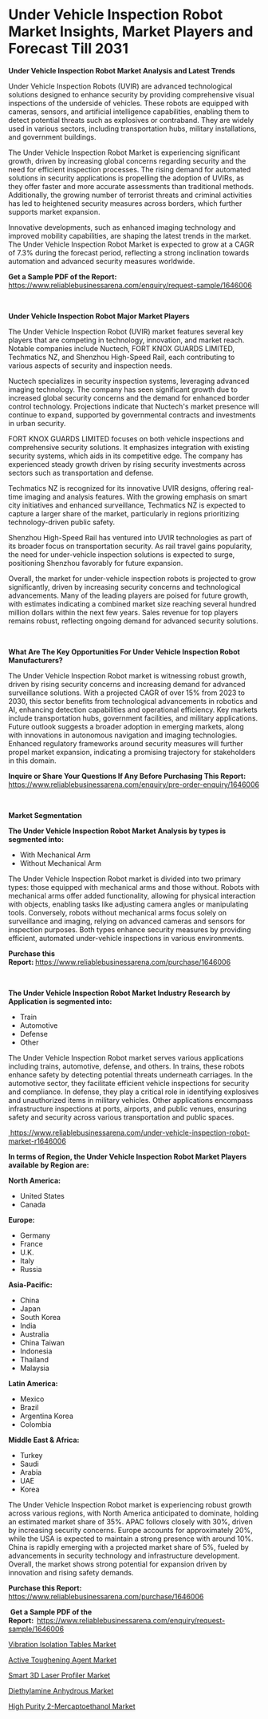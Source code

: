 <p><h1>Under Vehicle Inspection Robot Market Insights, Market Players and Forecast Till 2031</h1></p><p><strong>Under Vehicle Inspection Robot Market Analysis and Latest Trends</strong></p>
<p><p>Under Vehicle Inspection Robots (UVIR) are advanced technological solutions designed to enhance security by providing comprehensive visual inspections of the underside of vehicles. These robots are equipped with cameras, sensors, and artificial intelligence capabilities, enabling them to detect potential threats such as explosives or contraband. They are widely used in various sectors, including transportation hubs, military installations, and government buildings.</p><p>The Under Vehicle Inspection Robot Market is experiencing significant growth, driven by increasing global concerns regarding security and the need for efficient inspection processes. The rising demand for automated solutions in security applications is propelling the adoption of UVIRs, as they offer faster and more accurate assessments than traditional methods. Additionally, the growing number of terrorist threats and criminal activities has led to heightened security measures across borders, which further supports market expansion. </p><p>Innovative developments, such as enhanced imaging technology and improved mobility capabilities, are shaping the latest trends in the market. The Under Vehicle Inspection Robot Market is expected to grow at a CAGR of 7.3% during the forecast period, reflecting a strong inclination towards automation and advanced security measures worldwide.</p></p>
<p><strong>Get a Sample PDF of the Report:&nbsp;</strong> <a href="https://www.reliablebusinessarena.com/enquiry/request-sample/1646006?utm_campaign=1596&utm_medium=2&utm_source=Github&utm_content=ia&utm_term=27102024&utm_id=under-vehicle-inspection-robot">https://www.reliablebusinessarena.com/enquiry/request-sample/1646006</a></p>
<p>&nbsp;</p>
<p><strong>Under Vehicle Inspection Robot Major Market Players</strong></p>
<p><p>The Under Vehicle Inspection Robot (UVIR) market features several key players that are competing in technology, innovation, and market reach. Notable companies include Nuctech, FORT KNOX GUARDS LIMITED, Techmatics NZ, and Shenzhou High-Speed Rail, each contributing to various aspects of security and inspection needs.</p><p>Nuctech specializes in security inspection systems, leveraging advanced imaging technology. The company has seen significant growth due to increased global security concerns and the demand for enhanced border control technology. Projections indicate that Nuctech's market presence will continue to expand, supported by governmental contracts and investments in urban security.</p><p>FORT KNOX GUARDS LIMITED focuses on both vehicle inspections and comprehensive security solutions. It emphasizes integration with existing security systems, which aids in its competitive edge. The company has experienced steady growth driven by rising security investments across sectors such as transportation and defense.</p><p>Techmatics NZ is recognized for its innovative UVIR designs, offering real-time imaging and analysis features. With the growing emphasis on smart city initiatives and enhanced surveillance, Techmatics NZ is expected to capture a larger share of the market, particularly in regions prioritizing technology-driven public safety.</p><p>Shenzhou High-Speed Rail has ventured into UVIR technologies as part of its broader focus on transportation security. As rail travel gains popularity, the need for under-vehicle inspection solutions is expected to surge, positioning Shenzhou favorably for future expansion.</p><p>Overall, the market for under-vehicle inspection robots is projected to grow significantly, driven by increasing security concerns and technological advancements. Many of the leading players are poised for future growth, with estimates indicating a combined market size reaching several hundred million dollars within the next few years. Sales revenue for top players remains robust, reflecting ongoing demand for advanced security solutions.</p></p>
<p>&nbsp;</p>
<p><strong>What Are The Key Opportunities For Under Vehicle Inspection Robot Manufacturers?</strong></p>
<p><p>The Under Vehicle Inspection Robot market is witnessing robust growth, driven by rising security concerns and increasing demand for advanced surveillance solutions. With a projected CAGR of over 15% from 2023 to 2030, this sector benefits from technological advancements in robotics and AI, enhancing detection capabilities and operational efficiency. Key markets include transportation hubs, government facilities, and military applications. Future outlook suggests a broader adoption in emerging markets, along with innovations in autonomous navigation and imaging technologies. Enhanced regulatory frameworks around security measures will further propel market expansion, indicating a promising trajectory for stakeholders in this domain.</p></p>
<p><strong>Inquire or Share Your Questions If Any Before Purchasing This Report:</strong> <a href="https://www.reliablebusinessarena.com/enquiry/pre-order-enquiry/1646006?utm_campaign=1596&utm_medium=2&utm_source=Github&utm_content=ia&utm_term=27102024&utm_id=under-vehicle-inspection-robot">https://www.reliablebusinessarena.com/enquiry/pre-order-enquiry/1646006</a></p>
<p>&nbsp;</p>
<p><strong>Market Segmentation</strong></p>
<p><strong>The Under Vehicle Inspection Robot Market Analysis by types is segmented into:</strong></p>
<p><ul><li>With Mechanical Arm</li><li>Without Mechanical Arm</li></ul></p>
<p><p>The Under Vehicle Inspection Robot market is divided into two primary types: those equipped with mechanical arms and those without. Robots with mechanical arms offer added functionality, allowing for physical interaction with objects, enabling tasks like adjusting camera angles or manipulating tools. Conversely, robots without mechanical arms focus solely on surveillance and imaging, relying on advanced cameras and sensors for inspection purposes. Both types enhance security measures by providing efficient, automated under-vehicle inspections in various environments.</p></p>
<p><strong>Purchase this Report:&nbsp;</strong><a href="https://www.reliablebusinessarena.com/purchase/1646006?utm_campaign=1596&utm_medium=2&utm_source=Github&utm_content=ia&utm_term=27102024&utm_id=under-vehicle-inspection-robot">https://www.reliablebusinessarena.com/purchase/1646006</a></p>
<p>&nbsp;</p>
<p><strong>The Under Vehicle Inspection Robot Market Industry Research by Application is segmented into:</strong></p>
<p><ul><li>Train</li><li>Automotive</li><li>Defense</li><li>Other</li></ul></p>
<p><p>The Under Vehicle Inspection Robot market serves various applications including trains, automotive, defense, and others. In trains, these robots enhance safety by detecting potential threats underneath carriages. In the automotive sector, they facilitate efficient vehicle inspections for security and compliance. In defense, they play a critical role in identifying explosives and unauthorized items in military vehicles. Other applications encompass infrastructure inspections at ports, airports, and public venues, ensuring safety and security across various transportation and public spaces.</p></p>
<p><a href="https://www.reliablebusinessarena.com/under-vehicle-inspection-robot-market-r1646006?utm_campaign=1596&utm_medium=2&utm_source=Github&utm_content=ia&utm_term=27102024&utm_id=under-vehicle-inspection-robot">&nbsp;https://www.reliablebusinessarena.com/under-vehicle-inspection-robot-market-r1646006</a></p>
<p><strong>In terms of Region, the Under Vehicle Inspection Robot Market Players available by Region are:</strong></p>
<p>
    <p> <strong> North America: </strong>
        <ul>
            <li>United States</li>
            <li>Canada</li>
        </ul>
        </p> 
    <p> <strong> Europe: </strong>
        <ul>
            <li>Germany</li>
            <li>France</li>
            <li>U.K.</li>
            <li>Italy</li>
            <li>Russia</li>
        </ul>
        </p> 
    <p> <strong> Asia-Pacific: </strong>
        <ul>
            <li>China</li>
            <li>Japan</li>
            <li>South Korea</li>
            <li>India</li>
            <li>Australia</li>
            <li>China Taiwan</li>
            <li>Indonesia</li>
            <li>Thailand</li>
            <li>Malaysia</li>
        </ul>
        </p> 
    <p> <strong> Latin America: </strong>
        <ul>
            <li>Mexico</li>
            <li>Brazil</li>
            <li>Argentina Korea</li>
            <li>Colombia</li>
        </ul>
        </p> 
    <p> <strong> Middle East & Africa: </strong>
        <ul>
            <li>Turkey</li>
            <li>Saudi</li>
            <li>Arabia</li>
            <li>UAE</li>
            <li>Korea</li>
        </ul>
    </p>
    </p>
<p><p>The Under Vehicle Inspection Robot market is experiencing robust growth across various regions, with North America anticipated to dominate, holding an estimated market share of 35%. APAC follows closely with 30%, driven by increasing security concerns. Europe accounts for approximately 20%, while the USA is expected to maintain a strong presence with around 10%. China is rapidly emerging with a projected market share of 5%, fueled by advancements in security technology and infrastructure development. Overall, the market shows strong potential for expansion driven by innovation and rising safety demands.</p></p>
<p><strong>Purchase this Report: </strong><a href="https://www.reliablebusinessarena.com/purchase/1646006?utm_campaign=1596&utm_medium=2&utm_source=Github&utm_content=ia&utm_term=27102024&utm_id=under-vehicle-inspection-robot">https://www.reliablebusinessarena.com/purchase/1646006</a></p>
<p>&nbsp;<strong>Get a Sample PDF of the Report:&nbsp;&nbsp;</strong><a href="https://www.reliablebusinessarena.com/enquiry/request-sample/1646006?utm_campaign=1596&utm_medium=2&utm_source=Github&utm_content=ia&utm_term=27102024&utm_id=under-vehicle-inspection-robot">https://www.reliablebusinessarena.com/enquiry/request-sample/1646006</a></p>
<p><strong></strong></p>
<p><p><a href="https://www.linkedin.com/pulse/vibration-isolation-tables-market-penetration-strategies-untapped-5byve?trk=public_post_embed_feed-article-content&utm_campaign=1596&utm_medium=2&utm_source=Github&utm_content=ia&utm_term=27102024&utm_id=under-vehicle-inspection-robot">Vibration Isolation Tables Market</a></p><p><a href="https://www.linkedin.com/pulse/active-toughening-agent-landscape-product-spectrum-market-bq0se?trk=public_post_embed_feed-article-content&utm_campaign=1596&utm_medium=2&utm_source=Github&utm_content=ia&utm_term=27102024&utm_id=under-vehicle-inspection-robot">Active Toughening Agent Market</a></p><p><a href="https://www.linkedin.com/pulse/in-depth-smart-3d-laser-profiler-market-review-size-share-yzufe?trk=public_post_embed_feed-article-content&utm_campaign=1596&utm_medium=2&utm_source=Github&utm_content=ia&utm_term=27102024&utm_id=under-vehicle-inspection-robot">Smart 3D Laser Profiler Market</a></p><p><a href="https://www.linkedin.com/pulse/digital-transformation-diethylamine-anhydrous-industry-market-4dmhe?trk=public_post_embed_feed-article-content&utm_campaign=1596&utm_medium=2&utm_source=Github&utm_content=ia&utm_term=27102024&utm_id=under-vehicle-inspection-robot">Diethylamine Anhydrous Market</a></p><p><a href="https://www.linkedin.com/pulse/high-purity-2-mercaptoethanol-landscape-product-spectrum-qsy4e?trk=public_post_embed_feed-article-content&utm_campaign=1596&utm_medium=2&utm_source=Github&utm_content=ia&utm_term=27102024&utm_id=under-vehicle-inspection-robot">High Purity 2-Mercaptoethanol Market</a></p></p>